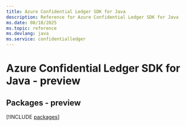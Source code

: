```yaml
---
title: Azure Confidential Ledger SDK for Java
description: Reference for Azure Confidential Ledger SDK for Java
ms.date: 08/18/2025
ms.topic: reference
ms.devlang: java
ms.service: confidentialledger
---
```

# Azure Confidential Ledger SDK for Java - preview
## Packages - preview
[!INCLUDE [packages](confidential-ledger-index.md)]